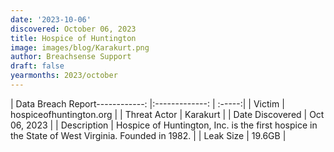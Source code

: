 ```yaml
---
date: '2023-10-06'
discovered: October 06, 2023
title: Hospice of Huntington
image: images/blog/Karakurt.png
author: Breachsense Support
draft: false
yearmonths: 2023/october
---
```


| Data Breach Report------------:     |:-------------:    | :-----:|
| Victim      | hospiceofhuntington.org      | 
| Threat Actor      | Karakurt      | 
| Date Discovered      | Oct 06, 2023      | 
| Description      | Hospice of Huntington, Inc. is the first hospice in the State of West Virginia. Founded in 1982.      | 
| Leak Size      | 19.6GB      | 

